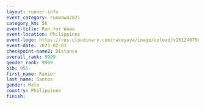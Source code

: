 ```yaml
--- 
layout: runner-info 
event_category: runwawa2021 
category_km: 5K 
event-title: Run for Wawa 
event-location: Philippines 
event-logo: https://res.cloudinary.com/raceyaya/image/upload/v1612407562/logo/2021/i-ran-wawa-logo_syijlo.jpg 
event-date: 2021-02-01 
checkpoint-name2: Distance 
overall_rank: 9999
gender_rank: 9999
bib: 955
first_name: Ranier
last_name: Santos
gender: Male
country: Philippines
finish: 
--- 
```

